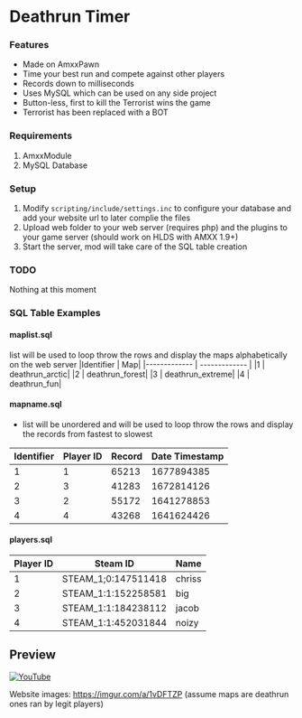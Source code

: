 # Deathrun Timer
### Features

- Made on AmxxPawn
- Time your best run and compete against other players
- Records down to milliseconds
- Uses MySQL which can be used on any side project
- Button-less, first to kill the Terrorist wins the game
- Terrorist has been replaced with a BOT

### Requirements
1. AmxxModule
2. MySQL Database

### Setup
1. Modify `scripting/include/settings.inc` to configure your database and add your website url to later complie the files
2. Upload web folder to your web server (requires php) and the plugins to your game server (should work on HLDS with AMXX 1.9+)
3. Start the server, mod will take care of the SQL table creation

### TODO
Nothing at this moment

### SQL Table Examples

#### maplist.sql
list will be used to loop throw the rows and display the maps alphabetically on the web server
|Identifier  | Map|
|------------- | ------------- |
|1  | deathrun_arctic|
|2  | deathrun_forest|
|3  | deathrun_extreme|
|4  | deathrun_fun|

#### mapname.sql
- list will be unordered and will be used to loop throw the rows and display the records from fastest to slowest

|Identifier  | Player ID | Record | Date Timestamp|
|------------- | -------------|-------------|-------------|
|1  | 1 | 65213 | 1677894385|
|2  | 3 | 41283 | 1672814126|
|3  | 2 | 55172 | 1641278853|
|4  | 4 | 43268 | 1641624426|

#### players.sql
|Player ID  | Steam ID | Name|
|------------- | -------------|-------------|
|1  | STEAM_1;0:147511418 | chriss|
|2  | STEAM_1:1:152258581 | big|
|3  | STEAM_1:1:184238112 | jacob|
|4  | STEAM_1:1:452031844 | noizy|
## Preview

[![YouTube](http://img.youtube.com/vi/duUQtwEVd0s/0.jpg)](http://www.youtube.com/watch?v=duUQtwEVd0s&list=PLuVPUqdG6VjIMcQs8Y3eVFpVRBvDWhtZ4 "aLbaneso.neT Deathrun")

Website images: https://imgur.com/a/1vDFTZP (assume maps are deathrun ones ran by legit players)